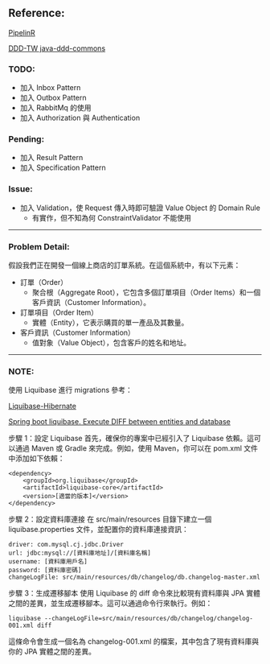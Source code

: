 ## Reference:

[PipelinR](https://github.com/sizovs/PipelinR#alternatives)

[DDD-TW java-ddd-commons](https://github.com/ddd-tw/java-ddd-commons/tree/master)

### TODO:

- 加入 Inbox Pattern
- 加入 Outbox Pattern
- 加入 RabbitMq 的使用
- 加入 Authorization 與 Authentication

### Pending:

- 加入 Result Pattern
- 加入 Specification Pattern

### Issue:

- 加入 Validation，使 Request 傳入時即可驗證 Value Object 的 Domain Rule
    - 有實作，但不知為何 ConstraintValidator 不能使用

---

### Problem Detail:

假設我們正在開發一個線上商店的訂單系統。在這個系統中，有以下元素：

- 訂單（Order）
    - 聚合根（Aggregate Root），它包含多個訂單項目（Order Items）和一個客戶資訊（Customer Information）。
- 訂單項目（Order Item）
    - 實體（Entity），它表示購買的單一產品及其數量。
- 客戶資訊（Customer Information）
    - 值對象（Value Object），包含客戶的姓名和地址。

---

### NOTE:

使用 Liquibase 進行 migrations 參考：

[Liquibase-Hibernate](https://github.com/liquibase/liquibase-hibernate)

[Spring boot liquibase. Execute DIFF between entities and database](https://stackoverflow.com/questions/60991196/spring-boot-liquibase-execute-diff-between-entities-and-database)

步驟 1：設定 Liquibase
首先，確保你的專案中已經引入了 Liquibase 依賴。這可以通過 Maven 或 Gradle 來完成。例如，使用 Maven，你可以在 pom.xml
文件中添加如下依賴：

```
<dependency>
    <groupId>org.liquibase</groupId>
    <artifactId>liquibase-core</artifactId>
    <version>[適當的版本]</version>
</dependency>

```

步驟 2：設定資料庫連接
在 src/main/resources 目錄下建立一個 liquibase.properties 文件，並配置你的資料庫連接資訊：

```
driver: com.mysql.cj.jdbc.Driver
url: jdbc:mysql://[資料庫地址]/[資料庫名稱]
username: [資料庫用戶名]
password: [資料庫密碼]
changeLogFile: src/main/resources/db/changelog/db.changelog-master.xml
```

步驟 3：生成遷移腳本
使用 Liquibase 的 diff 命令來比較現有資料庫與 JPA 實體之間的差異，並生成遷移腳本。這可以通過命令行來執行。例如：

```
liquibase --changeLogFile=src/main/resources/db/changelog/changelog-001.xml diff
```

這條命令會生成一個名為 changelog-001.xml 的檔案，其中包含了現有資料庫與你的 JPA 實體之間的差異。
